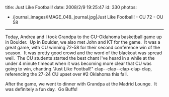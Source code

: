 title: Just Like Football!
date: 2008/2/9 19:25:47
id: 330
photos:
- /journal_images/IMAGE_048_journal.jpg|Just Like Football! - CU 72 - OU 58
---
Today, Andrea and I took Grandpa to the CU-Oklahoma basketball game up in Boulder.  Up in Boulder, we also met John and KT for the game.  It was a great game, with CU winning 72-58 for their second conference win of the season.  It was pretty good crowd and the word of the blackout was spread well.  The CU students started the best chant I've heard in a while at the under 4 minute timeout when it was becoming more clear that CU was going to win, chanting "Just Like Football!" clap--clap--clap-clap-clap, referencing the 27-24 CU upset over #2 Oklahoma this fall.

After the game, we went to dinner with Grandpa at the Madrid Lounge.  It was definitely a fun day.  Go Buffs!